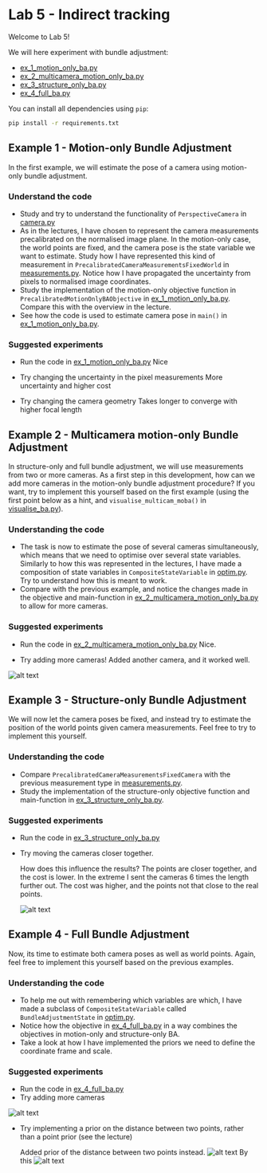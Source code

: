 # Lab 5 - Indirect tracking
Welcome to Lab 5!

We will here experiment with bundle adjustment:
- [ex_1_motion_only_ba.py](ex_1_motion_only_ba.py)
- [ex_2_multicamera_motion_only_ba.py](ex_2_multicamera_motion_only_ba.py)
- [ex_3_structure_only_ba.py](ex_3_structure_only_ba.py)
- [ex_4_full_ba.py](ex_4_full_ba.py)

You can install all dependencies using `pip`:
```bash
pip install -r requirements.txt
```

## Example 1 - Motion-only Bundle Adjustment
In the first example, we will estimate the pose of a camera using motion-only bundle adjustment.

### Understand the code
- Study and try to understand the functionality of `PerspectiveCamera` in [camera.py](camera.py)
- As in the lectures, I have chosen to represent the camera measurements precalibrated on the normalised image plane.
  In the motion-only case, the world points are fixed, and the camera pose is the state variable we want to estimate.
  Study how I have represented this kind of measurement in `PrecalibratedCameraMeasurementsFixedWorld` in
  [measurements.py](measurements.py).
  Notice how I have propagated the uncertainty from pixels to normalised image coordinates.
- Study the implementation of the motion-only objective function in `PrecalibratedMotionOnlyBAObjective`
  in [ex_1_motion_only_ba.py](ex_1_motion_only_ba.py).
  Compare this with the overview in the lecture.
- See how the code is used to estimate camera pose in `main()` in [ex_1_motion_only_ba.py](ex_1_motion_only_ba.py).

### Suggested experiments
- Run the code in [ex_1_motion_only_ba.py](ex_1_motion_only_ba.py)
Nice

- Try changing the uncertainty in the pixel measurements
More uncertainty and higher cost

- Try changing the camera geometry
Takes longer to converge with higher focal length


## Example 2 - Multicamera motion-only Bundle Adjustment
In structure-only and full bundle adjustment, we will use measurements from two or more cameras.
As a first step in this development, how can we add more cameras in the motion-only bundle adjustment procedure?
If you want, try to implement this yourself based on the first example (using the first point below as a hint,
and `visualise_multicam_moba()` in  [visualise_ba.py](visualise_ba.py)).

### Understanding the code
- The task is now to estimate the pose of several cameras simultaneously, 
  which means that we need to optimise over several state variables.
  Similarly to how this was represented in the lectures, I have made a composition of state variables in
  `CompositeStateVariable` in [optim.py](optim.py).
  Try to understand how this is meant to work.
- Compare with the previous example, and notice the changes made in the objective and main-function in 
  [ex_2_multicamera_motion_only_ba.py](ex_2_multicamera_motion_only_ba.py) to allow for more cameras.

### Suggested experiments
- Run the code in [ex_2_multicamera_motion_only_ba.py](ex_2_multicamera_motion_only_ba.py)
Nice. 

- Try adding more cameras!
Added another camera, and it worked well.

![alt text](image.png)

## Example 3 - Structure-only Bundle Adjustment
We will now let the camera poses be fixed, and instead try to estimate the position of the world points
given camera measurements.
Feel free to try to implement this yourself.

### Understanding the code
- Compare `PrecalibratedCameraMeasurementsFixedCamera` with the previous measurement type in
  [measurements.py](measurements.py).
- Study the implementation of the structure-only objective function and main-function
  in [ex_3_structure_only_ba.py](ex_3_structure_only_ba.py).
  
### Suggested experiments
- Run the code in [ex_3_structure_only_ba.py](ex_3_structure_only_ba.py)
- Try moving the cameras closer together.

  How does this influence the results?
  The points are closer together, and the cost is lower. In the extreme I sent the cameras 6 times the length further out. The cost was higher, and the points not that close to the real points.

  ![alt text](image-4.png)

## Example 4 - Full Bundle Adjustment
Now, its time to estimate both camera poses as well as world points.
Again, feel free to implement this yourself based on the previous examples.

### Understanding the code
- To help me out with remembering which variables are which,
  I have made a subclass of `CompositeStateVariable` called `BundleAdjustmentState` in [optim.py](optim.py).
- Notice how the objective in [ex_4_full_ba.py](ex_4_full_ba.py) in a way combines the objectives in
  motion-only and structure-only BA.
- Take a look at how I have implemented the priors we need to define the coordinate frame and scale.

### Suggested experiments
- Run the code in [ex_4_full_ba.py](ex_4_full_ba.py)
- Try adding more cameras

![alt text](image-3.png)

- Try implementing a prior on the distance between two points, rather than a point prior (see the lecture)

  Added prior of the distance between two points instead.
  ![alt text](image-1.png)
  By this 
  ![alt text](image-2.png)
